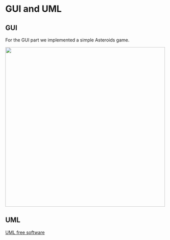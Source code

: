 # GUI and UML

## GUI
For the GUI part we implemented a simple Asteroids game.

<img src="game_demo" width="500" height="500" />

## UML
[UML free software](https://pynsource.com/index.html)
